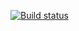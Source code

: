 [![Build status](https://ci.appveyor.com/api/projects/status/4415078kv740p728/branch/master?svg=true)](https://ci.appveyor.com/project/ElenaAlexandrovna/homework3-1/branch/master)
